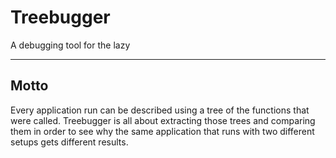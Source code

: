 # Treebugger
A debugging tool for the lazy

---
Motto
---
Every application run can be described using a tree of the functions that were called. Treebugger is all about extracting those trees and comparing them in order to see why the same application that runs with two different setups gets different results.




